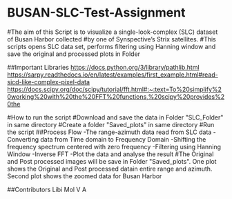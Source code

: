 # BUSAN-SLC-Test-Assignment
#The aim of this Script is to visualize a single-look-complex (SLC) dataset of Busan Harbor collected #by one of Synspective’s Strix satellites. 
#This scripts opens SLC data set, performs filtering using Hanning window and save the original and processed plots in Folder

##Important Libraries
  https://docs.python.org/3/library/pathlib.html
  https://sarpy.readthedocs.io/en/latest/examples/first_example.html#read-sicd-like-complex-pixel-data
  https://docs.scipy.org/doc/scipy/tutorial/fft.html#:~:text=To%20simplify%20working%20with%20the%20FFT%20functions,%20scipy%20provides%20the

 #How to run the script
#Download and save the data in Folder "SLC_Folder" in same directory
#Create a folder "Saved_plots" in same directory
#Run the script
##Process Flow
     -The range-azimuth data read from SLC data
     -Converting data from Time domain to Frequency Domain
     -Shifting the frequency spectrum centered with zero frequency
     -Filtering using Hanning Window
     -Inverse FFT 
     -Plot the data and analyse the result
#The Original and Post processed images will be save in Folder    "Saved_plots". One plot shows the Original and Post processed datain entire range and azimuth. Second plot shows the zoomed data for Busan Harbor 
     
##Contributors
    Libi Mol V A
    

